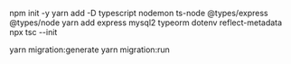 npm init -y
yarn add -D typescript nodemon ts-node @types/express @types/node
yarn add express mysql2 typeorm dotenv reflect-metadata
npx tsc --init

yarn migration:generate
yarn migration:run